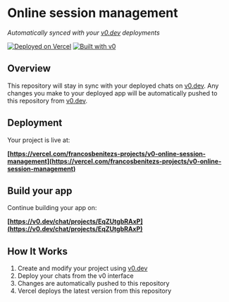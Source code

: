 # Online session management

*Automatically synced with your [v0.dev](https://v0.dev) deployments*

[![Deployed on Vercel](https://img.shields.io/badge/Deployed%20on-Vercel-black?style=for-the-badge&logo=vercel)](https://vercel.com/francosbenitezs-projects/v0-online-session-management)
[![Built with v0](https://img.shields.io/badge/Built%20with-v0.dev-black?style=for-the-badge)](https://v0.dev/chat/projects/EqZUtgbRAxP)

## Overview

This repository will stay in sync with your deployed chats on [v0.dev](https://v0.dev).
Any changes you make to your deployed app will be automatically pushed to this repository from [v0.dev](https://v0.dev).

## Deployment

Your project is live at:

**[https://vercel.com/francosbenitezs-projects/v0-online-session-management](https://vercel.com/francosbenitezs-projects/v0-online-session-management)**

## Build your app

Continue building your app on:

**[https://v0.dev/chat/projects/EqZUtgbRAxP](https://v0.dev/chat/projects/EqZUtgbRAxP)**

## How It Works

1. Create and modify your project using [v0.dev](https://v0.dev)
2. Deploy your chats from the v0 interface
3. Changes are automatically pushed to this repository
4. Vercel deploys the latest version from this repository